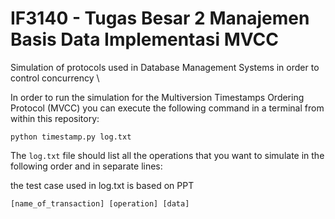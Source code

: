 # IF3140 - Tugas Besar 2 Manajemen Basis Data Implementasi MVCC

Simulation of protocols used in Database Management Systems in order to control concurrency
\

In order to run the simulation for the Multiversion Timestamps Ordering Protocol (MVCC) you can execute the following command in a terminal from within this repository:

```python timestamp.py log.txt ```

The `log.txt` file should list all the operations that you want to simulate in the following order and in separate lines:

the test case used in log.txt is based on PPT

```[name_of_transaction] [operation] [data]```

